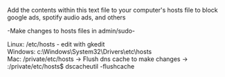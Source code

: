 Add the contents within this text file to your computer's hosts file to block google ads, spotify audio ads, and others <br />

-Make changes to hosts files in admin/sudo- <br />

Linux: /etc/hosts - edit with gkedit <br />
Windows:  c:\Windows\System32\Drivers\etc\hosts <br />
Mac: /private/etc/hosts   -> Flush dns cache to make changes -> :/private/etc/hosts$ dscacheutil -flushcache <br />
